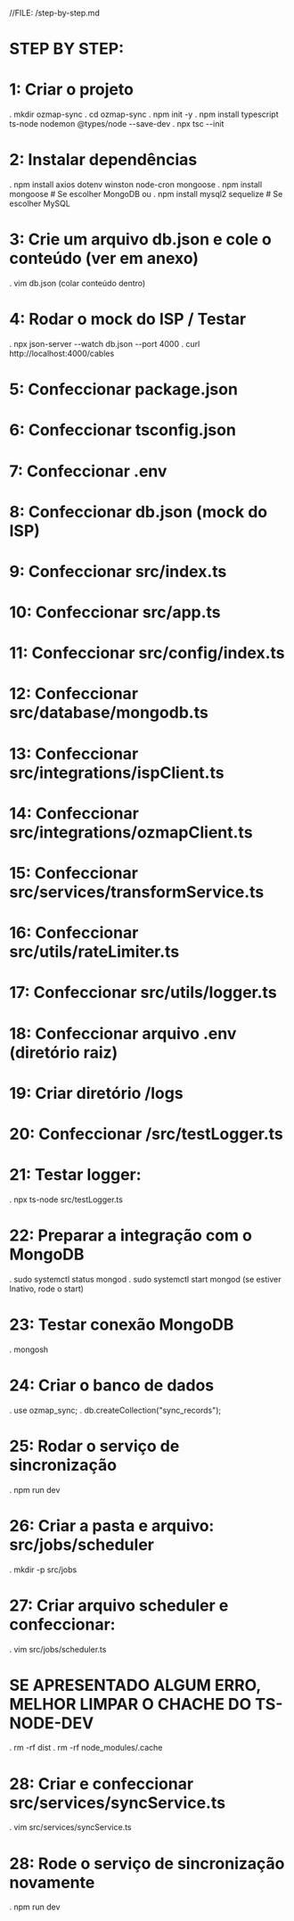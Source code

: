 //FILE: /step-by-step.md

# STEP BY STEP:

# 1: Criar o projeto
. mkdir ozmap-sync
. cd ozmap-sync
. npm init -y
. npm install typescript ts-node nodemon @types/node --save-dev
. npx tsc --init

# 2: Instalar dependências
. npm install axios dotenv winston node-cron mongoose
. npm install mongoose              # Se escolher MongoDB
  ou
. npm install mysql2 sequelize      # Se escolher MySQL

# 3: Crie um arquivo db.json e cole o conteúdo (ver em anexo)
. vim db.json (colar conteúdo dentro)

# 4: Rodar o mock do ISP / Testar
. npx json-server --watch db.json --port 4000
. curl http://localhost:4000/cables

# 5: Confeccionar package.json

# 6: Confeccionar tsconfig.json

# 7: Confeccionar .env

# 8: Confeccionar db.json (mock do ISP)

# 9: Confeccionar src/index.ts

# 10: Confeccionar src/app.ts

# 11: Confeccionar src/config/index.ts

# 12: Confeccionar src/database/mongodb.ts

# 13: Confeccionar src/integrations/ispClient.ts

# 14: Confeccionar src/integrations/ozmapClient.ts

# 15: Confeccionar src/services/transformService.ts

# 16: Confeccionar src/utils/rateLimiter.ts

# 17: Confeccionar src/utils/logger.ts

# 18: Confeccionar arquivo .env (diretório raiz)

# 19: Criar diretório /logs

# 20: Confeccionar /src/testLogger.ts

# 21: Testar logger:
. npx ts-node src/testLogger.ts

# 22: Preparar a integração com o MongoDB
. sudo systemctl status mongod
. sudo systemctl start mongod (se estiver Inativo, rode o start)

# 23: Testar conexão MongoDB
. mongosh

# 24: Criar o banco de dados
. use ozmap_sync;
  . db.createCollection("sync_records");

# 25: Rodar o serviço de sincronização
. npm run dev

# 26: Criar a pasta e arquivo: src/jobs/scheduler
. mkdir -p src/jobs

# 27: Criar arquivo scheduler e confeccionar:
. vim src/jobs/scheduler.ts

# SE APRESENTADO ALGUM ERRO, MELHOR LIMPAR O CHACHE DO TS-NODE-DEV
. rm -rf dist
. rm -rf node_modules/.cache

# 28: Criar e confeccionar src/services/syncService.ts
. vim src/services/syncService.ts

# 28: Rode o serviço de sincronização novamente
. npm run dev

